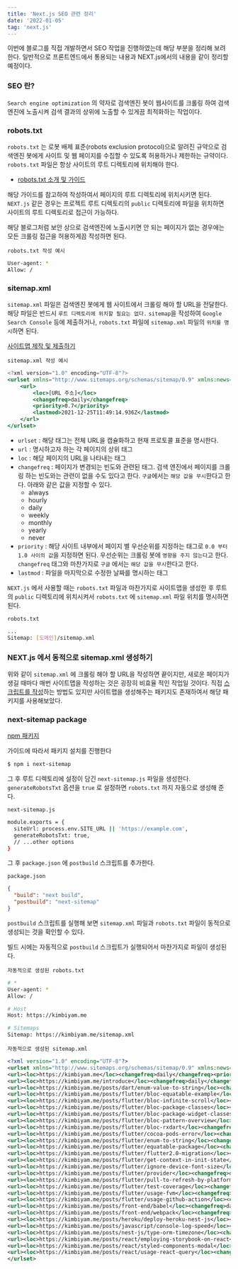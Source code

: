 ```yaml
---
title: 'Next.js SEO 관련 정리'
date: '2022-01-05'
tag: 'next.js'
---
```


이번에 블로그를 직접 개발하면서 SEO 작업을 진행하였는데 해당 부분을 정리해 보려 한다.
일반적으로 프론트엔드에서 통용되는 내용과 NEXT.js에서의 내용을 같이 정리할 예정이다.

### SEO 란?

`Search engine optimization` 의 약자로 검색엔진 봇이 웹사이트를 크롤링 하여 검색엔진에 노출시켜
검색 결과의 상위에 노출할 수 있게끔 최적화하는 작업이다.

### robots.txt

`robots.txt` 는 로봇 배제 표준(robots exclusion protocol)으로 알려진 규약으로 검색엔진 봇에게 사이트 및 웹 페이지를 수집할 수 있도록 허용하거나 제한하는 규약이다. `robots.txt` 파일은 항상 사이트의 루트 디렉토리에 위치해야 한다.

- [robots.txt 소개 및 가이드](https://developers.google.com/search/docs/advanced/robots/intro?hl=ko)

해당 가이드를 참고하여 작성하여서 페이지의 루트 디렉토리에 위치시키면 된다.
`NEXT.js` 같은 경우는 프로젝트 루트 디렉토리의 `public` 디렉토리에 파일을 위치하면
사이트의 루트 디렉토리로 접근이 가능하다.

해당 블로그처럼 보안 상으로 검색엔진에 노출시키면 안 되는 페이지가 없는 경우에는
모든 크롤링 접근을 허용하게끔 작성하면 된다.

`robots.txt 작성 예시`

```bash
User-agent: *
Allow: /
```

### sitemap.xml

`sitemap.xml` 파일은 검색엔진 봇에게 웹 사이트에서 크롤링 해야 할 URL을 전달한다.
해당 파일은 반드시 `루트 디렉토리에 위치할 필요는 없다.`
`sitemap`을 작성하여 `Google Search Console` 등에 제출하거나, `robots.txt` 파일에
`sitemap.xml` 파일의 `위치를 명시`하면 된다.

[사이트맵 제작 및 제출하기](https://developers.google.com/search/docs/advanced/sitemaps/build-sitemap?hl=ko)

`sitemap.xml 작성 예시` 

```jsx
<?xml version="1.0" encoding="UTF-8"?>
<urlset xmlns="http://www.sitemaps.org/schemas/sitemap/0.9" xmlns:news="http://www.google.com/schemas/sitemap-news/0.9" xmlns:xhtml="http://www.w3.org/1999/xhtml" xmlns:mobile="http://www.google.com/schemas/sitemap-mobile/1.0" xmlns:image="http://www.google.com/schemas/sitemap-image/1.1" xmlns:video="http://www.google.com/schemas/sitemap-video/1.1">
	<url>
		<loc>[URL 주소]</loc>
		<changefreq>daily</changefreq>
		<priority>0.7</priority>
		<lastmod>2021-12-25T11:49:14.936Z</lastmod>
	</url>
</urlset>
```

- `urlset` : 해당 태그는 전체 URL을 캡슐화하고 현재 프로토콜 표준을 명시한다.
- `url` : 명시하고자 하는 각 페이지의 상위 태그
- `loc` : 해당 페이지의 URL을 나타내는 태그
- `changefreq` : 페이지가 변경되는 빈도와 관련된 태그. 검색 엔진에서 페이지를 크롤링 하는
빈도와는 관련이 없을 수도 있다고 한다. `구글`에서는 `해당 값을 무시`한다고 한다.
아래와 같은 값을 지정할 수 있다.
    - always
    - hourly
    - daily
    - weekly
    - monthly
    - yearly
    - never
- `priority` : 해당 사이트 내부에서 페이지 별 우선순위를 지정하는 태그로 `0.0 부터 1.0 사이의 값`을 지정하면 된다. 우선순위는 크롤링 봇에 `영향을 주지 않는다`고 한다. `changefreq` 태그와 마찬가지로 `구글` 에서는 `해당 값을 무시`한다고 한다.
- `lastmod` : 파일을 마지막으로 수정한 날짜를 명시하는 태그

`NEXT.js` 에서 사용할 때는 `robots.txt` 파일과 마찬가지로 사이트맵을 생성한 후 루트의 `public` 디렉토리에 위치시켜서 `robots.txt` 에 `sitemap.xml` 파일 위치를 명시하면 된다.

`robots.txt`

```bash
...
Sitemap: [도메인]/sitemap.xml
```

### NEXT.js 에서 동적으로 sitemap.xml 생성하기

위와 같이 `sitemap.xml` 에 크롤링 해야 할 URL을 작성하면 끝이지만, 새로운 페이지가 생길 때마다 매번 사이트맵을 작성하는 것은 굉장히 비효율 적인 작업일 것이다. 직접 [스크립트를 작성](https://medium.com/volla-live/next-js%EB%A5%BC-%EC%9C%84%ED%95%9C-sitemap-generator-%EB%A7%8C%EB%93%A4%EA%B8%B0-10fc917d307e)하는 방법도 있지만 사이트맵을 생성해주는 패키지도 존재하여서 해당 패키지를 사용해보았다.

### next-sitemap package

[npm 패키지](https://www.npmjs.com/package/next-sitemap)

가이드에 따라서 패키지 설치를 진행한다

```bash
$ npm i next-sitemap
```

그 후 루트 디렉토리에 설정이 담긴 `next-sitemap.js` 파일을 생성한다.
`generateRobotsTxt` 옵션을 `true` 로 설정하면 `robots.txt` 까지 자동으로 생성해 준다.

`next-sitemap.js`

```bash
module.exports = {
  siteUrl: process.env.SITE_URL || 'https://example.com',
  generateRobotsTxt: true,
  // ...other options
}
```

그 후 `package.json` 에 `postbuild` 스크립트를 추가한다.

`package.json`

```json
{
  "build": "next build",
  "postbuild": "next-sitemap"
}
```

`postbuild` 스크립트를 실행해 보면 `sitemap.xml` 파일과 `robots.txt` 파일이 동적으로 생성되는 것을 확인할 수 있다.

빌드 시에는 자동적으로 `postbuild` 스크립트가 실행되어서 마찬가지로 파일이 생성된다.

`자동적으로 생성된 robots.txt`

```bash
# *
User-agent: *
Allow: /

# Host
Host: https://kimbiyam.me

# Sitemaps
Sitemap: https://kimbiyam.me/sitemap.xml
```

`자동적으로 생성된 sitemap.xml`

```xml
<?xml version="1.0" encoding="UTF-8"?>
<urlset xmlns="http://www.sitemaps.org/schemas/sitemap/0.9" xmlns:news="http://www.google.com/schemas/sitemap-news/0.9" xmlns:xhtml="http://www.w3.org/1999/xhtml" xmlns:mobile="http://www.google.com/schemas/sitemap-mobile/1.0" xmlns:image="http://www.google.com/schemas/sitemap-image/1.1" xmlns:video="http://www.google.com/schemas/sitemap-video/1.1">
<url><loc>https://kimbiyam.me</loc><changefreq>daily</changefreq><priority>0.7</priority><lastmod>2022-01-04T17:01:04.053Z</lastmod></url>
<url><loc>https://kimbiyam.me/introduce</loc><changefreq>daily</changefreq><priority>0.7</priority><lastmod>2022-01-04T17:01:04.053Z</lastmod></url>
<url><loc>https://kimbiyam.me/posts/dart/enum-value-to-string</loc><changefreq>daily</changefreq><priority>0.7</priority><lastmod>2022-01-04T17:01:04.053Z</lastmod></url>
<url><loc>https://kimbiyam.me/posts/flutter/bloc-equatable-example</loc><changefreq>daily</changefreq><priority>0.7</priority><lastmod>2022-01-04T17:01:04.053Z</lastmod></url>
<url><loc>https://kimbiyam.me/posts/flutter/bloc-infinite-scroll</loc><changefreq>daily</changefreq><priority>0.7</priority><lastmod>2022-01-04T17:01:04.053Z</lastmod></url>
<url><loc>https://kimbiyam.me/posts/flutter/bloc-package-classes</loc><changefreq>daily</changefreq><priority>0.7</priority><lastmod>2022-01-04T17:01:04.053Z</lastmod></url>
<url><loc>https://kimbiyam.me/posts/flutter/bloc-package-widget-classes</loc><changefreq>daily</changefreq><priority>0.7</priority><lastmod>2022-01-04T17:01:04.053Z</lastmod></url>
<url><loc>https://kimbiyam.me/posts/flutter/bloc-pattern-overview</loc><changefreq>daily</changefreq><priority>0.7</priority><lastmod>2022-01-04T17:01:04.053Z</lastmod></url>
<url><loc>https://kimbiyam.me/posts/flutter/bloc-rxdart</loc><changefreq>daily</changefreq><priority>0.7</priority><lastmod>2022-01-04T17:01:04.053Z</lastmod></url>
<url><loc>https://kimbiyam.me/posts/flutter/cocoa-pods-error</loc><changefreq>daily</changefreq><priority>0.7</priority><lastmod>2022-01-04T17:01:04.053Z</lastmod></url>
<url><loc>https://kimbiyam.me/posts/flutter/enum-to-string</loc><changefreq>daily</changefreq><priority>0.7</priority><lastmod>2022-01-04T17:01:04.053Z</lastmod></url>
<url><loc>https://kimbiyam.me/posts/flutter/equatable-package</loc><changefreq>daily</changefreq><priority>0.7</priority><lastmod>2022-01-04T17:01:04.053Z</lastmod></url>
<url><loc>https://kimbiyam.me/posts/flutter/flutter2.0-migration</loc><changefreq>daily</changefreq><priority>0.7</priority><lastmod>2022-01-04T17:01:04.053Z</lastmod></url>
<url><loc>https://kimbiyam.me/posts/flutter/get-context-in-init-state</loc><changefreq>daily</changefreq><priority>0.7</priority><lastmod>2022-01-04T17:01:04.053Z</lastmod></url>
<url><loc>https://kimbiyam.me/posts/flutter/ignore-device-font-size</loc><changefreq>daily</changefreq><priority>0.7</priority><lastmod>2022-01-04T17:01:04.053Z</lastmod></url>
<url><loc>https://kimbiyam.me/posts/flutter/provider</loc><changefreq>daily</changefreq><priority>0.7</priority><lastmod>2022-01-04T17:01:04.053Z</lastmod></url>
<url><loc>https://kimbiyam.me/posts/flutter/pull-to-refresh-by-platform</loc><changefreq>daily</changefreq><priority>0.7</priority><lastmod>2022-01-04T17:01:04.053Z</lastmod></url>
<url><loc>https://kimbiyam.me/posts/flutter/test-coverage</loc><changefreq>daily</changefreq><priority>0.7</priority><lastmod>2022-01-04T17:01:04.053Z</lastmod></url>
<url><loc>https://kimbiyam.me/posts/flutter/usage-fvm</loc><changefreq>daily</changefreq><priority>0.7</priority><lastmod>2022-01-04T17:01:04.053Z</lastmod></url>
<url><loc>https://kimbiyam.me/posts/flutter/usage-github-action</loc><changefreq>daily</changefreq><priority>0.7</priority><lastmod>2022-01-04T17:01:04.053Z</lastmod></url>
<url><loc>https://kimbiyam.me/posts/front-end/babel</loc><changefreq>daily</changefreq><priority>0.7</priority><lastmod>2022-01-04T17:01:04.053Z</lastmod></url>
<url><loc>https://kimbiyam.me/posts/front-end/webpack</loc><changefreq>daily</changefreq><priority>0.7</priority><lastmod>2022-01-04T17:01:04.053Z</lastmod></url>
<url><loc>https://kimbiyam.me/posts/heroku/deploy-heroku-nest-js</loc><changefreq>daily</changefreq><priority>0.7</priority><lastmod>2022-01-04T17:01:04.053Z</lastmod></url>
<url><loc>https://kimbiyam.me/posts/javascript/console-log-speed</loc><changefreq>daily</changefreq><priority>0.7</priority><lastmod>2022-01-04T17:01:04.053Z</lastmod></url>
<url><loc>https://kimbiyam.me/posts/nest-js/type-orm-timezone</loc><changefreq>daily</changefreq><priority>0.7</priority><lastmod>2022-01-04T17:01:04.053Z</lastmod></url>
<url><loc>https://kimbiyam.me/posts/react/employing-storybook-on-react</loc><changefreq>daily</changefreq><priority>0.7</priority><lastmod>2022-01-04T17:01:04.053Z</lastmod></url>
<url><loc>https://kimbiyam.me/posts/react/styled-components-modal</loc><changefreq>daily</changefreq><priority>0.7</priority><lastmod>2022-01-04T17:01:04.053Z</lastmod></url>
<url><loc>https://kimbiyam.me/posts/react/usage-react-query</loc><changefreq>daily</changefreq><priority>0.7</priority><lastmod>2022-01-04T17:01:04.053Z</lastmod></url>
</urlset>
```